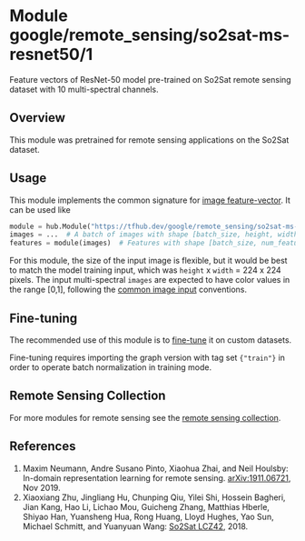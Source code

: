 # Module google/remote_sensing/so2sat-ms-resnet50/1

Feature vectors of ResNet-50 model pre-trained on So2Sat remote sensing dataset
with 10 multi-spectral channels.

<!-- dataset: multiple -->
<!-- asset-path: legacy -->
<!-- module-type: image-feature-vector -->
<!-- task: image-feature-vector -->
<!-- network-architecture: resnet-v2-50 -->
<!-- fine-tunable: true -->
<!-- format: hub -->

## Overview

This module was pretrained for remote sensing applications on the So2Sat
dataset.

## Usage

This module implements the common signature for
[image feature-vector](https://www.tensorflow.org/hub/common_signatures/images#feature-vector).
It can be used like

```python
module = hub.Module("https://tfhub.dev/google/remote_sensing/so2sat-ms-resnet50/1")
images = ...  # A batch of images with shape [batch_size, height, width, 3].
features = module(images)  # Features with shape [batch_size, num_features].
```

For this module, the size of the input image is flexible, but it would be best
to match the model training input, which was `height` x `width` = 224 x 224
pixels. The input multi-spectral `images` are expected to have color values in
the range [0,1], following the
[common image input](https://www.tensorflow.org/hub/common_signatures/images#input)
conventions.

## Fine-tuning

The recommended use of this module is to
[fine-tune](https://www.tensorflow.org/hub/tf1_hub_module#fine-tuning) it on custom datasets.

Fine-tuning requires importing the graph version with tag set `{"train"}` in
order to operate batch normalization in training mode.

## Remote Sensing Collection

For more modules for remote sensing see the
[remote sensing collection](https://tfhub.dev/google/collections/remote_sensing/1).

## References

1.  Maxim Neumann, Andre Susano Pinto, Xiaohua Zhai, and Neil Houlsby: In-domain
    representation learning for remote sensing.
    [arXiv:1911.06721](https://arxiv.org/abs/1911.06721), Nov 2019.
1.  Xiaoxiang Zhu, Jingliang Hu, Chunping Qiu, Yilei Shi, Hossein Bagheri, Jian
    Kang, Hao Li, Lichao Mou, Guicheng Zhang, Matthias Hberle, Shiyao Han,
    Yuansheng Hua, Rong Huang, Lloyd Hughes, Yao Sun, Michael Schmitt, and
    Yuanyuan Wang: [So2Sat LCZ42](https://mediatum.ub.tum.de/1454690), 2018.
